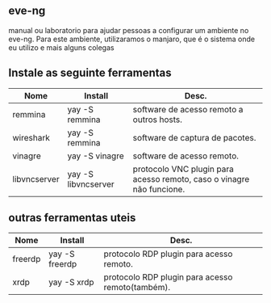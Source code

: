 ## eve-ng
manual ou laboratorio para ajudar pessoas a configurar um ambiente no eve-ng. Para este ambiente, utilizaramos o manjaro, que é o sistema onde eu utilizo e mais alguns colegas


## Instale as seguinte ferramentas 
| Nome | Install | Desc. |
| ---- | ------- | ----- |
| remmina | yay -S remmina | software de acesso remoto a outros hosts. |
| wireshark | yay -S remmina | software de captura de pacotes. |
| vinagre | yay -S vinagre | software de acesso remoto. |
| libvncserver | yay -S libvncserver | protocolo VNC plugin para acesso remoto, caso o vinagre não funcione. |


## outras ferramentas uteis
| Nome | Install | Desc. |
| ---- | ------- | ----- |
| freerdp | yay -S freerdp | protocolo RDP plugin para acesso remoto. |
| xrdp | yay -S xrdp | protocolo RDP plugin para acesso remoto(também). |
